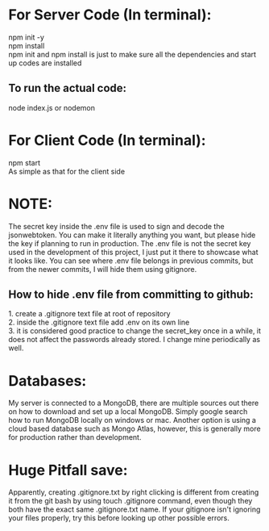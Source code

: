 <h1>For Server Code (In terminal): </h1>
npm init -y </br>
npm install </br>
npm init and npm install is just to make sure all the dependencies and start up codes are installed </br>
<h2>To run the actual code: </h2>
node index.js or nodemon </br>

<h1>For Client Code (In terminal): </h1>
npm start </br>
As simple as that for the client side</br>

<h1>NOTE: </h1>
The secret key inside the .env file is used to sign and decode the jsonwebtoken. You can make it literally anything you want, but please hide the key if planning to run in production. The .env file is not the secret key used in the development of this project, I just put it there to showcase what it looks like. You can see where .env file belongs in previous commits, but from the newer commits, I will hide them using gitignore. </br>

<h2>How to hide .env file from committing to github:</h2>
1. create a .gitignore text file at root of repository </br>
2. inside the .gitignore text file add .env on its own line </br>
3. it is considered good practice to change the secret_key once in a while, it does not affect the passwords already stored. I change mine periodically as well.</br>

<h1>Databases: </h1>
My server is connected to a MongoDB, there are multiple sources out there on how to download and set up a local MongoDB. Simply google search how to run MongoDB locally on windows or mac. Another option is using a cloud based database such as Mongo Atlas, however, this is generally more for production rather than development. 

<h1>Huge Pitfall save: </h1>
Apparently, creating .gitignore.txt by right clicking is different from creating it from the git bash by using touch .gitignore command, even though they both have the exact same .gitignore.txt name. If your gitignore isn't ignoring your files properly, try this before looking up other possible errors.
